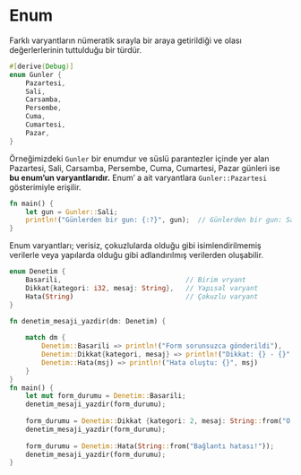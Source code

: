# Enum
Farklı varyantların nümeratik sırayla bir araya getirildiği ve olası değerlerlerinin tuttulduğu bir türdür.

```Rust
#[derive(Debug)]
enum Gunler {
    Pazartesi,
    Sali,
    Carsamba,
    Persembe,
    Cuma,
    Cumartesi,
    Pazar,
}
````
Örneğimizdeki `Gunler` bir enumdur ve süslü parantezler içinde yer alan Pazartesi, Sali, Carsamba, Persembe, Cuma, Cumartesi, Pazar günleri ise **bu enum’un varyantlarıdır.**
Enum’ a ait varyantlara `Gunler::Pazartesi` gösterimiyle erişilir.  
```Rust
fn main() {
    let gun = Gunler::Sali;
    println!("Günlerden bir gun: {:?}", gun);  // Günlerden bir gun: Sali
}
````
Enum varyantları; verisiz, çokuzlularda olduğu gibi isimlendirilmemiş verilerle veya yapılarda olduğu gibi adlandırılmış verilerden oluşabilir. 
```Rust
enum Denetim {
    Basarili,                               // Birim vryant
    Dikkat{kategori: i32, mesaj: String},   // Yapısal varyant
    Hata(String)                            // Çokuzlu varyant
}

fn denetim_mesaji_yazdir(dm: Denetim) {
    
    match dm {
        Denetim::Basarili => println!("Form sorunsuzca gönderildi"),
        Denetim::Dikkat{kategori, mesaj} => println!("Dikkat: {} - {}", kategori, mesaj),
        Denetim::Hata(msj) => println!("Hata oluştu: {}", msj)
    }
}
fn main() {
    let mut form_durumu = Denetim::Basarili;
    denetim_mesaji_yazdir(form_durumu);
    
    form_durumu = Denetim::Dikkat {kategori: 2, mesaj: String::from("O alan doldurulacak!")};
    denetim_mesaji_yazdir(form_durumu);
    
    form_durumu = Denetim::Hata(String::from("Bağlantı hatası!"));
    denetim_mesaji_yazdir(form_durumu);
}
````
